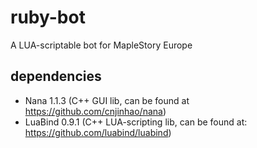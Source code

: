 # ruby-bot
A LUA-scriptable bot for MapleStory Europe

## dependencies
* Nana 1.1.3 (C++ GUI lib, can be found at https://github.com/cnjinhao/nana)
* LuaBind 0.9.1 (C++ LUA-scripting lib, can be found at: https://github.com/luabind/luabind)
